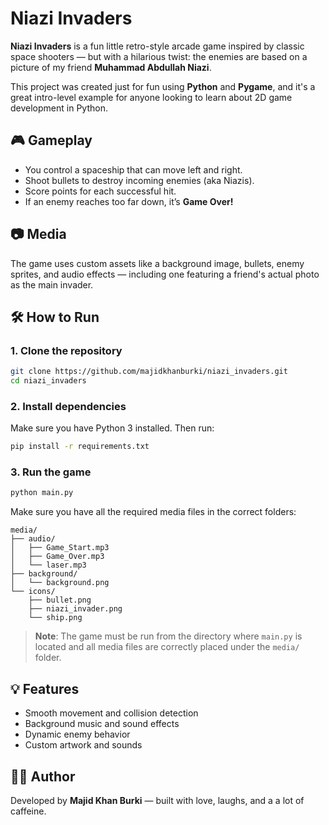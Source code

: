# Niazi Invaders

**Niazi Invaders** is a fun little retro-style arcade game inspired by classic space shooters — but with a hilarious twist: the enemies are based on a picture of my friend **Muhammad Abdullah Niazi**.

This project was created just for fun using **Python** and **Pygame**, and it's a great intro-level example for anyone looking to learn about 2D game development in Python.

## 🎮 Gameplay

- You control a spaceship that can move left and right.
- Shoot bullets to destroy incoming enemies (aka Niazis).
- Score points for each successful hit.
- If an enemy reaches too far down, it’s **Game Over!**

## 📷 Media

The game uses custom assets like a background image, bullets, enemy sprites, and audio effects — including one featuring a friend's actual photo as the main invader.

## 🛠️ How to Run

### 1. Clone the repository

```bash
git clone https://github.com/majidkhanburki/niazi_invaders.git
cd niazi_invaders
```

### 2. Install dependencies

Make sure you have Python 3 installed. Then run:

```bash
pip install -r requirements.txt
```

### 3. Run the game

```bash
python main.py
```

Make sure you have all the required media files in the correct folders:

```
media/
├── audio/
│   ├── Game_Start.mp3
│   ├── Game_Over.mp3
│   └── laser.mp3
├── background/
│   └── background.png
└── icons/
    ├── bullet.png
    ├── niazi_invader.png
    └── ship.png
```

> **Note**: The game must be run from the directory where `main.py` is located and all media files are correctly placed under the `media/` folder.

## 💡 Features

- Smooth movement and collision detection
- Background music and sound effects
- Dynamic enemy behavior
- Custom artwork and sounds

## 🧑‍🎨 Author

Developed by **Majid Khan Burki** — built with love, laughs, and a a lot of caffeine.
